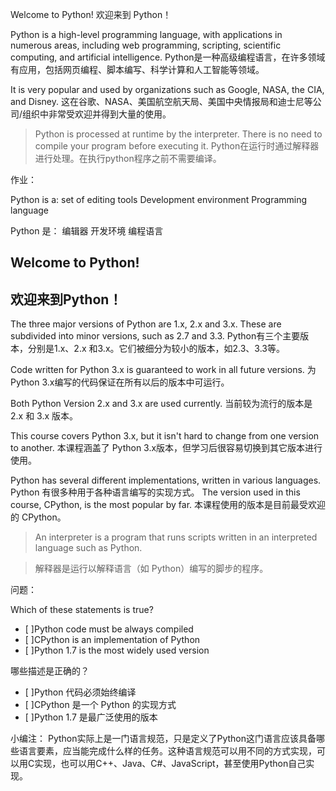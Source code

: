 Welcome to Python!
欢迎来到 Python！
 
Python is a high-level programming language, with applications in numerous areas, including web programming, scripting, scientific computing, and artificial intelligence.
Python是一种高级编程语言，在许多领域有应用，包括网页编程、脚本编写、科学计算和人工智能等领域。 

It is very popular and used by organizations such as Google, NASA, the CIA, and Disney.
这在谷歌、NASA、美国航空航天局、美国中央情报局和迪士尼等公司/组织中非常受欢迎并得到大量的使用。

>Python is processed at runtime by the interpreter. There is no need to compile your program before executing it.
>Python在运行时通过解释器进行处理。在执行python程序之前不需要编译。

作业：

Python is a:
set of editing tools
Development environment
Programming language

Python 是：
编辑器
开发环境
编程语言


## Welcome to Python!
## 欢迎来到Python！

The three major versions of Python are 1.x, 2.x and 3.x. These are subdivided into minor versions, such as 2.7 and 3.3.
Python有三个主要版本，分别是1.x、2.x 和3.x。它们被细分为较小的版本，如2.3、3.3等。

Code written for Python 3.x is guaranteed to work in all future versions.
为 Python 3.x编写的代码保证在所有以后的版本中可运行。

Both Python Version 2.x and 3.x are used currently.
当前较为流行的版本是 2.x 和 3.x 版本。

This course covers Python 3.x, but it isn't hard to change from one version to another.
本课程涵盖了 Python 3.x版本，但学习后很容易切换到其它版本进行使用。
 
Python has several different implementations, written in various languages.
Python 有很多种用于各种语言编写的实现方式。
The version used in this course, CPython, is the most popular by far.
本课程使用的版本是目前最受欢迎的 CPython。

>An interpreter is a program that runs scripts written in an interpreted language such as Python.

>解释器是运行以解释语言（如 Python）编写的脚步的程序。

问题：

Which of these statements is true?
- [ ]Python code must be always compiled
- [ ]CPython is an implementation of Python
- [ ]Python 1.7 is the most widely used version

哪些描述是正确的？
- [ ]Python 代码必须始终编译
- [ ]CPython 是一个 Python 的实现方式
- [ ]Python 1.7 是最广泛使用的版本

小编注：
Python实际上是一门语言规范，只是定义了Python这门语言应该具备哪些语言要素，应当能完成什么样的任务。这种语言规范可以用不同的方式实现，可以用C实现，也可以用C++、Java、C#、JavaScript，甚至使用Python自己实现。
